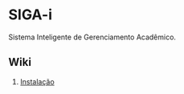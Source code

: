 # SIGA-i

Sistema Inteligente de Gerenciamento Acadêmico.

## Wiki

1. [Instalação](https://bitbucket.org/gppdi/siga-i/wiki/Instalação)
